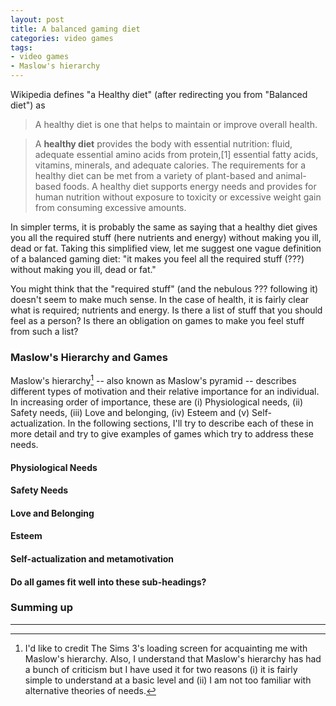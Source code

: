 ```yaml
---
layout: post
title: A balanced gaming diet
categories: video games
tags:
- video games
- Maslow's hierarchy
---
```


Wikipedia defines "a Healthy diet" (after redirecting you from "Balanced diet") as

> A healthy diet is one that helps to maintain or improve overall health.

> A **healthy diet** provides the body with essential nutrition: fluid, adequate essential amino acids from protein,[1] essential fatty acids, vitamins, minerals, and adequate calories. The requirements for a healthy diet can be met from a variety of plant-based and animal-based foods. A healthy diet supports energy needs and provides for human nutrition without exposure to toxicity or excessive weight gain from consuming excessive amounts.

In simpler terms, it is probably the same as saying that a healthy diet gives you all the required stuff (here nutrients and energy) without making you ill, dead or fat. Taking this simplified view, let me suggest one vague definition of a balanced gaming diet: "it makes you feel all the required stuff (???) without making you ill, dead or fat."

You might think that the "required stuff" (and the nebulous ??? following it) doesn't seem to make much sense. In the case of health, it is fairly clear what is required; nutrients and energy. Is there a list of stuff that you should feel as a person? Is there an obligation on games to make you feel stuff from such a list?

### Maslow's Hierarchy and Games

Maslow's hierarchy[^hierarchy] -- also known as Maslow's pyramid -- describes different types of motivation and their relative importance for an individual. In increasing order of importance, these are (i) Physiological needs, (ii) Safety needs, (iii) Love and belonging, (iv) Esteem and (v) Self-actualization. In the following sections, I'll try to describe each of these in more detail and try to give examples of games which try to address these needs.

[^hierarchy]: I'd like to credit The Sims 3's loading screen for acquainting me with Maslow's hierarchy. Also, I understand that Maslow's hierarchy has had a bunch of criticism but I have used it for two reasons (i) it is fairly simple to understand at a basic level and (ii) I am not too familiar with alternative theories of needs.

#### Physiological Needs

#### Safety Needs

#### Love and Belonging

#### Esteem

#### Self-actualization and metamotivation

#### Do all games fit well into these sub-headings?


### Summing up


<hr>
